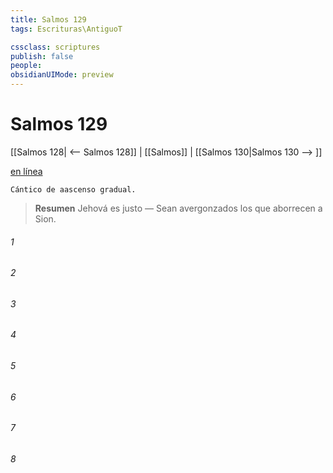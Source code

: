 ```yaml
---
title: Salmos 129
tags: Escrituras\AntiguoT

cssclass: scriptures
publish: false
people:
obsidianUIMode: preview
---
```


# Salmos 129
[[Salmos 128| <-- Salmos 128]] | [[Salmos]] | [[Salmos 130|Salmos 130 --> ]]

[en línea](https://churchofjesuschrist.org/study/scriptures/ot/ps/129?lang=spa)

```
Cántico de aascenso gradual.
```

> __Resumen__
Jehová es justo — Sean avergonzados los que aborrecen a Sion.

###### 1 


###### 2 


###### 3 


###### 4 


###### 5 


###### 6 


###### 7 


###### 8 


